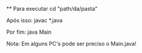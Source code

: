 ** Para executar 
cd "path/da/pasta"

Após isso:
javac *.java

Por fim:
java Main

Nota: Em alguns PC's pode ser preciso o Main.java!
